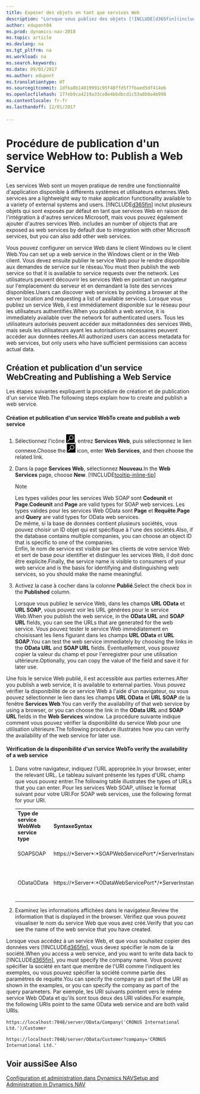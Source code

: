 ```yaml
---
title: Exposer des objets en tant que services Web
description: "Lorsque vous publiez des objets [!INCLUDE[d365fin](includes/d365fin_md.md)] en tant que services Web, ils sont immédiatement disponibles sur le réseau."
author: edupont04
ms.prod: dynamics-nav-2018
ms.topic: article
ms.devlang: na
ms.tgt_pltfrm: na
ms.workload: na
ms.search.keywords: 
ms.date: 09/01/2017
ms.author: edupont
ms.translationtype: HT
ms.sourcegitcommit: 1dfba8b14019991c95f40ffd5f7fbaed5df414eb
ms.openlocfilehash: 177eb9ca4219a33ce8e4bbdbcd1c53a8b0a4b998
ms.contentlocale: fr-fr
ms.lasthandoff: 12/01/2017

---
```

# <a name="how-to-publish-a-web-service"></a><span data-ttu-id="6c11f-103">Procédure de publication d'un service Web</span><span class="sxs-lookup"><span data-stu-id="6c11f-103">How to: Publish a Web Service</span></span>
<span data-ttu-id="6c11f-104">Les services Web sont un moyen pratique de rendre une fonctionnalité d'application disponible à différents systèmes et utilisateurs externes.</span><span class="sxs-lookup"><span data-stu-id="6c11f-104">Web services are a lightweight way to make application functionality available to a variety of external systems and users.</span></span> [!INCLUDE[d365fin](includes/d365fin_md.md)]<span data-ttu-id="6c11f-105"> inclut plusieurs objets qui sont exposés par défaut en tant que services Web en raison de l'intégration à d'autres services Microsoft, mais vous pouvez également ajouter d'autres services Web.</span><span class="sxs-lookup"><span data-stu-id="6c11f-105"> includes an number of objects that are exposed as web services by default due to integration with other Microsoft services, but you can also add other web services.</span></span>  

<span data-ttu-id="6c11f-106">Vous pouvez configurer un service Web dans le client Windows ou le client Web.</span><span class="sxs-lookup"><span data-stu-id="6c11f-106">You can set up a web service in the Windows client or in the Web client.</span></span> <span data-ttu-id="6c11f-107">Vous devez ensuite publier le service Web pour le rendre disponible aux demandes de service sur le réseau.</span><span class="sxs-lookup"><span data-stu-id="6c11f-107">You must then publish the web service so that it is available to service requests over the network.</span></span> <span data-ttu-id="6c11f-108">Les utilisateurs peuvent découvrir les services Web en pointant un navigateur sur l'emplacement du serveur et en demandant la liste des services disponibles.</span><span class="sxs-lookup"><span data-stu-id="6c11f-108">Users can discover web services by pointing a browser at the server location and requesting a list of available services.</span></span> <span data-ttu-id="6c11f-109">Lorsque vous publiez un service Web, il est immédiatement disponible sur le réseau pour les utilisateurs authentifiés.</span><span class="sxs-lookup"><span data-stu-id="6c11f-109">When you publish a web service, it is immediately available over the network for authenticated users.</span></span> <span data-ttu-id="6c11f-110">Tous les utilisateurs autorisés peuvent accéder aux métadonnées des services Web, mais seuls les utilisateurs ayant les autorisations nécessaires peuvent accéder aux données réelles.</span><span class="sxs-lookup"><span data-stu-id="6c11f-110">All authorized users can access metadata for web services, but only users who have sufficient permissions can access actual data.</span></span>

## <a name="creating-and-publishing-a-web-service"></a><span data-ttu-id="6c11f-111">Création et publication d'un service Web</span><span class="sxs-lookup"><span data-stu-id="6c11f-111">Creating and Publishing a Web Service</span></span>  
 <span data-ttu-id="6c11f-112">Les étapes suivantes expliquent la procédure de création et de publication d'un service Web.</span><span class="sxs-lookup"><span data-stu-id="6c11f-112">The following steps explain how to create and publish a web service.</span></span>  

#### <a name="to-create-and-publish-a-web-service"></a><span data-ttu-id="6c11f-113">Création et publication d'un service Web</span><span class="sxs-lookup"><span data-stu-id="6c11f-113">To create and publish a web service</span></span>  

1.  <span data-ttu-id="6c11f-114">Sélectionnez l'icône ![Page ou état pour la recherche](media/ui-search/search_small.png "Page ou état pour la recherche"), entrez **Services Web**, puis sélectionnez le lien connexe.</span><span class="sxs-lookup"><span data-stu-id="6c11f-114">Choose the ![Search for Page or Report](media/ui-search/search_small.png "Search for Page or Report icon") icon, enter **Web Services**, and then choose the related link.</span></span>  

2.  <span data-ttu-id="6c11f-115">Dans la page **Services Web**, sélectionnez **Nouveau**.</span><span class="sxs-lookup"><span data-stu-id="6c11f-115">In the **Web Services** page, choose **New**.</span></span> [!INCLUDE[tooltip-inline-tip](includes/tooltip-inline-tip_md.md)]  

    > [!NOTE]  
    >  <span data-ttu-id="6c11f-116">Les types valides pour les services Web SOAP sont **Codeunit** et **Page**.</span><span class="sxs-lookup"><span data-stu-id="6c11f-116">**Codeunit** and **Page** are valid types for SOAP web services.</span></span> <span data-ttu-id="6c11f-117">Les types valides pour les services Web OData sont **Page** et **Requête**.</span><span class="sxs-lookup"><span data-stu-id="6c11f-117">**Page** and **Query** are valid types for OData web services.</span></span>  
    <span data-ttu-id="6c11f-118">De même, si la base de données contient plusieurs sociétés, vous pouvez choisir un ID objet qui est spécifique à l'une des sociétés.</span><span class="sxs-lookup"><span data-stu-id="6c11f-118">Also, if the database contains multiple companies, you can choose an object ID that is specific to one of the companies.</span></span>  
    <span data-ttu-id="6c11f-119">Enfin, le nom de service est visible par les clients de votre service Web et sert de base pour identifier et distinguer les services Web, il doit donc être explicite.</span><span class="sxs-lookup"><span data-stu-id="6c11f-119">Finally, the service name is visible to consumers of your web service and is the basis for identifying and distinguishing web services, so you should make the name meaningful.</span></span>

3.  <span data-ttu-id="6c11f-120">Activez la case à cocher dans la colonne **Publié**.</span><span class="sxs-lookup"><span data-stu-id="6c11f-120">Select the check box in the **Published** column.</span></span>  

     <span data-ttu-id="6c11f-121">Lorsque vous publiez le service Web, dans les champs **URL OData** et **URL SOAP**, vous pouvez voir les URL générées pour le service Web.</span><span class="sxs-lookup"><span data-stu-id="6c11f-121">When you publish the web service, in the **OData URL** and **SOAP URL** fields, you can see the URLs that are generated for the web service.</span></span> <span data-ttu-id="6c11f-122">Vous pouvez tester le service Web immédiatement en choisissant les liens figurant dans les champs **URL OData** et **URL SOAP**.</span><span class="sxs-lookup"><span data-stu-id="6c11f-122">You can test the web service immediately by choosing the links in the **OData URL** and **SOAP URL** fields.</span></span> <span data-ttu-id="6c11f-123">Éventuellement, vous pouvez copier la valeur du champ et pour l'enregistrer pour une utilisation ultérieure.</span><span class="sxs-lookup"><span data-stu-id="6c11f-123">Optionally, you can copy the value of the field and save it for later use.</span></span>  

<span data-ttu-id="6c11f-124">Une fois le service Web publié, il est accessible aux parties externes.</span><span class="sxs-lookup"><span data-stu-id="6c11f-124">After you publish a web service, it is available to external parties.</span></span> <span data-ttu-id="6c11f-125">Vous pouvez vérifier la disponibilité de ce service Web à l'aide d'un navigateur, ou vous pouvez sélectionner le lien dans les champs **URL OData** et **URL SOAP** de la fenêtre **Services Web**.</span><span class="sxs-lookup"><span data-stu-id="6c11f-125">You can verify the availability of that web service by using a browser, or you can choose the link in the **OData URL** and **SOAP URL** fields in the **Web Services** window.</span></span> <span data-ttu-id="6c11f-126">La procédure suivante indique comment vous pouvez vérifier la disponibilité du service Web pour une utilisation ultérieure.</span><span class="sxs-lookup"><span data-stu-id="6c11f-126">The following procedure illustrates how you can verify the availability of the web service for later use.</span></span>  

#### <a name="to-verify-the-availability-of-a-web-service"></a><span data-ttu-id="6c11f-127">Vérification de la disponibilité d'un service Web</span><span class="sxs-lookup"><span data-stu-id="6c11f-127">To verify the availability of a web service</span></span>  

1.  <span data-ttu-id="6c11f-128">Dans votre navigateur, indiquez l'URL appropriée.</span><span class="sxs-lookup"><span data-stu-id="6c11f-128">In your browser, enter the relevant URL.</span></span> <span data-ttu-id="6c11f-129">Le tableau suivant présente les types d'URL champ que vous pouvez entrer.</span><span class="sxs-lookup"><span data-stu-id="6c11f-129">The following table illustrates the types of URLs that you can enter.</span></span> <span data-ttu-id="6c11f-130">Pour les services Web SOAP, utilisez le format suivant pour votre URI.</span><span class="sxs-lookup"><span data-stu-id="6c11f-130">For SOAP web services, use the following format for your URI.</span></span>  

    <table>
    <tr>
    <th><span data-ttu-id="6c11f-131">Type de service Web</span><span class="sxs-lookup"><span data-stu-id="6c11f-131">Web service type</span></span></th>
    <th><span data-ttu-id="6c11f-132">Syntaxe</span><span class="sxs-lookup"><span data-stu-id="6c11f-132">Syntax</span></span></th>
    <th><span data-ttu-id="6c11f-133">Exemple :</span><span class="sxs-lookup"><span data-stu-id="6c11f-133">Example</span></span></th>
    </tr>
    <tr>
    <td><span data-ttu-id="6c11f-134">SOAP</span><span class="sxs-lookup"><span data-stu-id="6c11f-134">SOAP</span></span></td>
    <td><span data-ttu-id="6c11f-135">https://*Server*:*SOAPWebServicePort*/*ServerInstance*/WS/*CompanyName*/salesDocuments/</span><span class="sxs-lookup"><span data-stu-id="6c11f-135">https://*Server*:*SOAPWebServicePort*/*ServerInstance*/WS/*CompanyName*/salesDocuments/</span></span></td>
    <td><span data-ttu-id="6c11f-136">https://mycompany.financials.dynamics.com:7047/MS/WS/MyCompany/Page/salesDocuments?tenant=mycompany.financials.dynamics.com</span><span class="sxs-lookup"><span data-stu-id="6c11f-136">https://mycompany.financials.dynamics.com:7047/MS/WS/MyCompany/Page/salesDocuments?tenant=mycompany.financials.dynamics.com</span></span></td>
    </tr>
    <tr>
    <td><span data-ttu-id="6c11f-137">OData</span><span class="sxs-lookup"><span data-stu-id="6c11f-137">OData</span></span></td>
    <td><span data-ttu-id="6c11f-138">https://*Server*:*ODataWebServicePort*/*ServerInstance*/OData/Company('*CompanyName*')</span><span class="sxs-lookup"><span data-stu-id="6c11f-138">https://*Server*:*ODataWebServicePort*/*ServerInstance*/OData/Company('*CompanyName*')</span></span></td>
    <td><span data-ttu-id="6c11f-139">https://MyCompany.financials.dynamics.com:7048/MS/OData/Company('MyCompany')/salesDocuments?tenant=MyCompany.financials.dynamics.com</span><span class="sxs-lookup"><span data-stu-id="6c11f-139">https://MyCompany.financials.dynamics.com:7048/MS/OData/Company('MyCompany')/salesDocuments?tenant=MyCompany.financials.dynamics.com</span></span>

         The company name is case-sensitive.</td>
    </tr>
    </table>

2.  <span data-ttu-id="6c11f-140">Examinez les informations affichées dans le navigateur.</span><span class="sxs-lookup"><span data-stu-id="6c11f-140">Review the information that is displayed in the browser.</span></span> <span data-ttu-id="6c11f-141">Vérifiez que vous pouvez visualiser le nom du service Web que vous avez créé.</span><span class="sxs-lookup"><span data-stu-id="6c11f-141">Verify that you can see the name of the web service that you have created.</span></span>  

 <span data-ttu-id="6c11f-142">Lorsque vous accédez à un service Web, et que vous souhaitez copier des données vers [!INCLUDE[d365fin](includes/d365fin_md.md)], vous devez spécifier le nom de la société.</span><span class="sxs-lookup"><span data-stu-id="6c11f-142">When you access a web service, and you want to write data back to [!INCLUDE[d365fin](includes/d365fin_md.md)], you must specify the company name.</span></span> <span data-ttu-id="6c11f-143">Vous pouvez spécifier la société en tant que membre de l'URI comme l'indiquent les exemples, ou vous pouvez spécifier la société comme partie des paramètres de requête.</span><span class="sxs-lookup"><span data-stu-id="6c11f-143">You can specify the company as part of the URI as shown in the examples, or you can specify the company as part of the query parameters.</span></span> <span data-ttu-id="6c11f-144">Par exemple, les URI suivants pointent vers le même service Web OData et qu'ils sont tous deux des URI valides.</span><span class="sxs-lookup"><span data-stu-id="6c11f-144">For example, the following URIs point to the same OData web service and are both valid URIs.</span></span>  

```  
https://localhost:7048/server/OData/Company('CRONUS International Ltd.')/Customer  
```  

```  
https://localhost:7048/server/OData/Customer?company='CRONUS International Ltd.'  
```  

## <a name="see-also"></a><span data-ttu-id="6c11f-145">Voir aussi</span><span class="sxs-lookup"><span data-stu-id="6c11f-145">See Also</span></span>  
[<span data-ttu-id="6c11f-146">Configuration et administration dans Dynamics NAV</span><span class="sxs-lookup"><span data-stu-id="6c11f-146">Setup and Administration in Dynamics NAV</span></span>](admin-setup-and-administration.md)  

